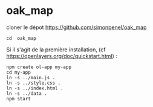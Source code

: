 # oak_map


cloner le dépot  https://github.com/simonpenel/oak_map

`cd  oak_map`

Si il s'agit de la première installation, (cf https://openlayers.org/doc/quickstart.html) :

```
npm create ol-app my-app
cd my-app
ln -s ../main.js .
ln -s ../style.css .
ln -s ../index.html .
ln -s ../data .
npm start
```


